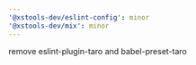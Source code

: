 ```yaml
---
'@xstools-dev/eslint-config': minor
'@xstools-dev/mix': minor
---
```


remove eslint-plugin-taro and babel-preset-taro
